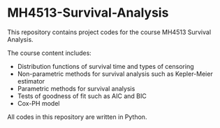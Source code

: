 # MH4513-Survival-Analysis
This repository contains project codes for the course MH4513 Survival Analysis.

The course content includes: 
- Distribution functions of survival time and types of censoring 
- Non-parametric methods for survival analysis such as Kepler-Meier estimator
- Parametric methods for survival analysis
- Tests of goodness of fit such as AIC and BIC 
- Cox-PH model 

All codes in this repository are written in Python.
